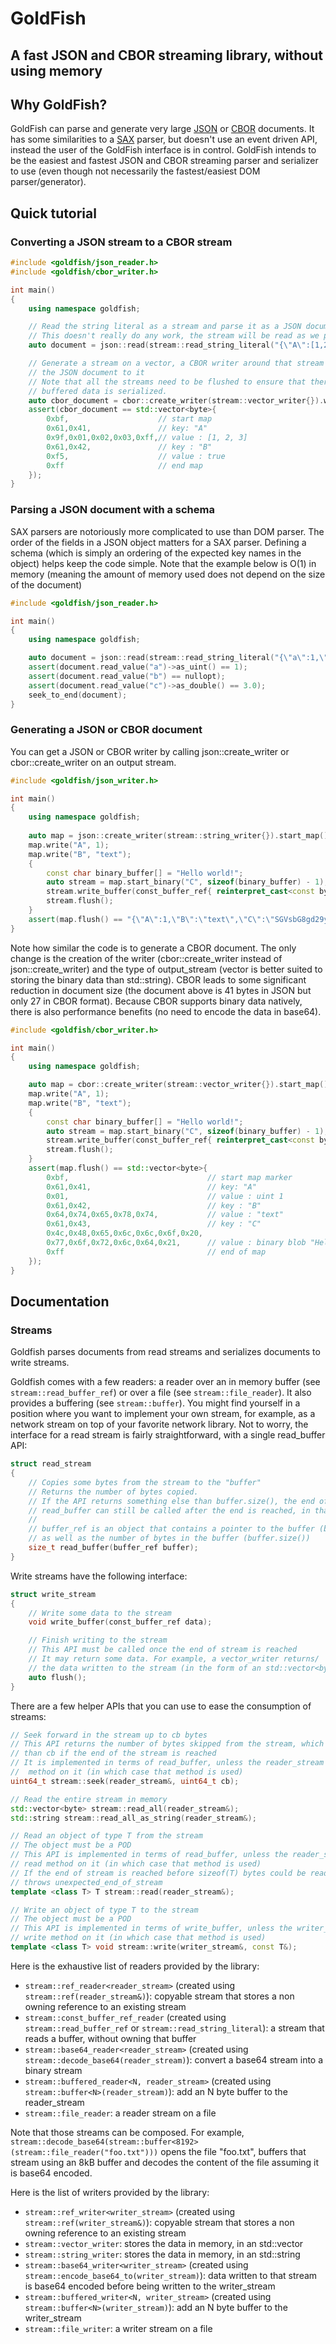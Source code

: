 # GoldFish
## A fast JSON and CBOR streaming library, without using memory

## Why GoldFish?
GoldFish can parse and generate very large [JSON](http://json.org) or [CBOR](http://cbor.io) documents.
It has some similarities to a [SAX](https://en.wikipedia.org/wiki/Simple_API_for_XML) parser, but doesn't use an event driven API, instead the user of the GoldFish interface is in control.
GoldFish intends to be the easiest and fastest JSON and CBOR streaming parser and serializer to use (even though not necessarily the fastest/easiest DOM parser/generator).

## Quick tutorial
### Converting a JSON stream to a CBOR stream
~~~~~~~~~~cpp
#include <goldfish/json_reader.h>
#include <goldfish/cbor_writer.h>

int main()
{
	using namespace goldfish;

	// Read the string literal as a stream and parse it as a JSON document
	// This doesn't really do any work, the stream will be read as we parse the document
	auto document = json::read(stream::read_string_literal("{\"A\":[1,2,3],\"B\":true}"));

	// Generate a stream on a vector, a CBOR writer around that stream and write
	// the JSON document to it
	// Note that all the streams need to be flushed to ensure that there any potentially
	// buffered data is serialized.
	auto cbor_document = cbor::create_writer(stream::vector_writer{}).write(document);
	assert(cbor_document == std::vector<byte>{
		0xbf,                    // start map
		0x61,0x41,               // key: "A"
		0x9f,0x01,0x02,0x03,0xff,// value : [1, 2, 3]
		0x61,0x42,               // key : "B"
		0xf5,                    // value : true
		0xff                     // end map
	});
}
~~~~~~~~~~

### Parsing a JSON document with a schema
SAX parsers are notoriously more complicated to use than DOM parser. The order of the fields in a JSON object matters for a SAX parser.
Defining a schema (which is simply an ordering of the expected key names in the object) helps keep the code simple.
Note that the example below is O(1) in memory (meaning the amount of memory used does not depend on the size of the document)

~~~~~~~~~~cpp
#include <goldfish/json_reader.h>

int main()
{
	using namespace goldfish;

	auto document = json::read(stream::read_string_literal("{\"a\":1,\"c\":3.0}")).as_map("a", "b", "c");
	assert(document.read_value("a")->as_uint() == 1);
	assert(document.read_value("b") == nullopt);
	assert(document.read_value("c")->as_double() == 3.0);
	seek_to_end(document);
}
~~~~~~~~~~

### Generating a JSON or CBOR document
You can get a JSON or CBOR writer by calling json::create_writer or cbor::create_writer on an output stream.

~~~~~~~~~~cpp
#include <goldfish/json_writer.h>

int main()
{
	using namespace goldfish;
	
	auto map = json::create_writer(stream::string_writer{}).start_map();
	map.write("A", 1);
	map.write("B", "text");
	{
		const char binary_buffer[] = "Hello world!";
		auto stream = map.start_binary("C", sizeof(binary_buffer) - 1);
		stream.write_buffer(const_buffer_ref{ reinterpret_cast<const byte*>(binary_buffer), sizeof(binary_buffer) - 1 });
		stream.flush();
	}
	assert(map.flush() == "{\"A\":1,\"B\":\"text\",\"C\":\"SGVsbG8gd29ybGQh\"}");
}
~~~~~~~~~~

Note how similar the code is to generate a CBOR document. The only change is the creation of the writer (cbor::create_writer instead of json::create_writer) and the type of output_stream (vector<byte> is better suited to storing the binary data than std::string).
CBOR leads to some significant reduction in document size (the document above is 41 bytes in JSON but only 27 in CBOR format). Because CBOR supports binary data natively, there is also performance benefits (no need to encode the data in base64).

~~~~~~~~~~cpp
#include <goldfish/cbor_writer.h>

int main()
{
	using namespace goldfish;

	auto map = cbor::create_writer(stream::vector_writer{}).start_map();
	map.write("A", 1);
	map.write("B", "text");
	{
		const char binary_buffer[] = "Hello world!";
		auto stream = map.start_binary("C", sizeof(binary_buffer) - 1);
		stream.write_buffer(const_buffer_ref{ reinterpret_cast<const byte*>(binary_buffer), sizeof(binary_buffer) - 1 });
		stream.flush();
	}
	assert(map.flush() == std::vector<byte>{
		0xbf,                               // start map marker
		0x61,0x41,                          // key: "A"
		0x01,                               // value : uint 1
		0x61,0x42,                          // key : "B"
		0x64,0x74,0x65,0x78,0x74,           // value : "text"
		0x61,0x43,                          // key : "C"
		0x4c,0x48,0x65,0x6c,0x6c,0x6f,0x20,
		0x77,0x6f,0x72,0x6c,0x64,0x21,      // value : binary blob "Hello world!"
		0xff                                // end of map
	});
}
~~~~~~~~~~

## Documentation
### Streams
Goldfish parses documents from read streams and serializes documents to write streams.

Goldfish comes with a few readers: a reader over an in memory buffer (see `stream::read_buffer_ref`) or over a file (see `stream::file_reader`). It also provides a buffering (see `stream::buffer`). You might find yourself in a position where you want to implement your own stream, for example, as a network stream on top of your favorite network library.
Not to worry, the interface for a read stream is fairly straightforward, with a single read_buffer API:
~~~~~~~~~~cpp
struct read_stream
{
	// Copies some bytes from the stream to the "buffer"
	// Returns the number of bytes copied.
	// If the API returns something else than buffer.size(), the end of stream was reached.
	// read_buffer can still be called after the end is reached, in that case it returns 0
	//
	// buffer_ref is an object that contains a pointer to the buffer (buffer.data() is the pointer)
	// as well as the number of bytes in the buffer (buffer.size())
	size_t read_buffer(buffer_ref buffer);
}
~~~~~~~~~~

Write streams have the following interface:
~~~~~~~~~~cpp
struct write_stream
{
	// Write some data to the stream
	void write_buffer(const_buffer_ref data);

	// Finish writing to the stream
	// This API must be called once the end of stream is reached
	// It may return some data. For example, a vector_writer returns/
	// the data written to the stream (in the form of an std::vector<byte>)
	auto flush();
}
~~~~~~~~~~

There are a few helper APIs that you can use to ease the consumption of streams:
~~~~~~~~~~cpp
// Seek forward in the stream up to cb bytes
// This API returns the number of bytes skipped from the stream, which can be less
// than cb if the end of the stream is reached
// It is implemented in terms of read_buffer, unless the reader_stream has a seek
//  method on it (in which case that method is used)
uint64_t stream::seek(reader_stream&, uint64_t cb);

// Read the entire stream in memory
std::vector<byte> stream::read_all(reader_stream&);
std::string stream::read_all_as_string(reader_stream&);

// Read an object of type T from the stream
// The object must be a POD
// This API is implemented in terms of read_buffer, unless the reader_stream has a
// read method on it (in which case that method is used)
// If the end of stream is reached before sizeof(T) bytes could be read, this method
// throws unexpected_end_of_stream
template <class T> T stream::read(reader_stream&);

// Write an object of type T to the stream
// The object must be a POD
// This API is implemented in terms of write_buffer, unless the writer_stream has a
// write method on it (in which case that method is used)
template <class T> void stream::write(writer_stream&, const T&);
~~~~~~~~~~

Here is the exhaustive list of readers provided by the library:
* `stream::ref_reader<reader_stream>` (created using `stream::ref(reader_stream&)`): copyable stream that stores a non owning reference to an existing stream
* `stream::const_buffer_ref_reader` (created using `stream::read_buffer_ref` or `stream::read_string_literal`): a stream that reads a buffer, without owning that buffer
* `stream::base64_reader<reader_stream>` (created using `stream::decode_base64(reader_stream)`): convert a base64 stream into a binary stream
* `stream::buffered_reader<N, reader_stream>` (created using `stream::buffer<N>(reader_stream)`): add an N byte buffer to the reader_stream
* `stream::file_reader`: a reader stream on a file

Note that those streams can be composed. For example, `stream::decode_base64(stream::buffer<8192>(stream::file_reader("foo.txt")))` opens the file "foo.txt", buffers that stream using an 8kB buffer and decodes the content of the file assuming it is base64 encoded.

Here is the list of writers provided by the library:
* `stream::ref_writer<writer_stream>` (created using `stream::ref(writer_stream&)`): copyable stream that stores a non owning reference to an existing stream
* `stream::vector_writer`: stores the data in memory, in an std::vector<byte>
* `stream::string_writer`: stores the data in memory, in an std::string
* `stream::base64_writer<writer_stream>` (created using `stream::encode_base64_to(writer_stream)`): data written to that stream is base64 encoded before being written to the writer_stream
* `stream::buffered_writer<N, writer_stream>` (created using `stream::buffer<N>(writer_stream)`): add an N byte buffer to the writer_stream
* `stream::file_writer`: a writer stream on a file
